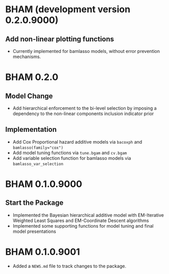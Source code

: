 # BHAM (development version 0.2.0.9000)
## Add non-linear plotting functions
* Currently implemented for bamlasso models, without error prevention mechanisms.

# BHAM 0.2.0
## Model Change
* Add hierarchical enforcement to the bi-level selection by imposing a dependency to the non-linear components inclusion indicator prior

## Implementation
* Add Cox Proportional hazard additive models via `bacoxph` and `bamlasso(family="cox")`
* Add model tuning functions via `tune.bgam` and `cv.bgam`
* Add variable selection function for bamlasso models via `bamlasso_var_selection`


# BHAM 0.1.0.9000
## Start the Package
* Implemented the Bayesian hierarchical additive model with EM-Iterative Weighted Least Squares and EM-Coordinate Descent algorithms
* Implemented some supporting functions for model tuning and final model presentations

# BHAM 0.1.0.9001

* Added a `NEWS.md` file to track changes to the package.
